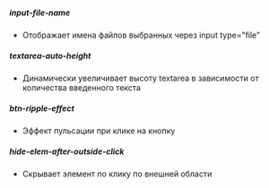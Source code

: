##### input-file-name

-   Отображает имена файлов выбранных через input type="file"

##### textarea-auto-height

-   Динамически увеличивает высоту textarea в зависимости от количества введенного текста

##### btn-ripple-effect

-   Эффект пульсации при клике на кнопку

##### hide-elem-after-outside-click

-   Скрывает элемент по клику по внешней области